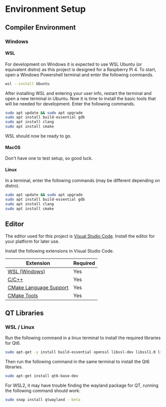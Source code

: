 # Environment Setup

## Compiler Environment

### Windows

#### WSL

For development on Windows it is expected to use WSL Ubuntu (or equivalent distro) as this project is designed for a Raspberry Pi 4. To start, open a Windows Powershell terminal and enter the following commands.

```bash
wsl --install Ubuntu
```

After installing WSL and entering your user info, restart the terminal and open a new terminal in Ubuntu. Now it is time to install the basic tools that will be needed for development. Enter the following commands.

```bash
sudo apt update && sudo apt upgrade
sudo apt install build-essential gdb
sudo apt install clang
sudo apt install cmake
```

WSL should now be ready to go.

#### MacOS

Don't have one to test setup, so good luck.

#### Linux

In a terminal, enter the following commands (may be different depending on distro).

```bash
sudo apt update && sudo apt upgrade
sudo apt install build-essential gdb
sudo apt install clang
sudo apt install cmake
```

## Editor

The editor used for this project is [Visual Studio Code](https://code.visualstudio.com/). Install the editor for your platform for later use.

Install the following extensions in Visual Studio Code.

| Extension                                                                                                          | Required |
| ------------------------------------------------------------------------------------------------------------------ | -------- |
| [WSL (Windows)](https://marketplace.visualstudio.com/items?itemName=ms-vscode-remote.remote-wsl)                   | Yes      |
| [C/C++](https://marketplace.visualstudio.com/items?itemName=ms-vscode.cpptools)                                    | Yes      |
| [CMake Language Support](https://marketplace.visualstudio.com/items?itemName=josetr.cmake-language-support-vscode) | Yes      |
| [CMake Tools](https://marketplace.visualstudio.com/items?itemName=ms-vscode.cmake-tools)                           | Yes      |

## QT Libraries

### WSL / Linux

Run the following command in a linux terminal to install the required libraries for Qt6.

```bash
sudo apt-get -y install build-essential openssl libssl-dev libssl1.0 libgl1-mesa-dev libqt5x11extras5 '^libxcb.*-dev' libx11-xcb-dev libglu1-mesa-dev libxrender-dev libxi-dev libxkbcommon-dev libxkbcommon-x11-dev
```

Then run the following command in the same terminal to install the Qt6 libraries.

```bash
sudo apt-get install qt6-base-dev
```

For WSL2, it may have trouble finding the wayland package for QT, running the following command should work:

```bash
sudo snap install qtwayland --beta
```
